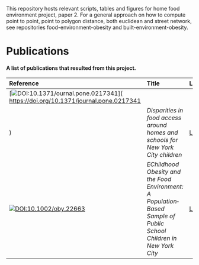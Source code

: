 This repository hosts relevant scripts, tables and figures for home food environment project, paper 2. For a general approach on how to compute point to point, 
point to polygon distance, both euclidean and street network, see repositories food-environment-obesity and built-environment-obesity.

Publications
============

#### A list of publications that resulted from this project.

| Reference | Title | Link |
| :-------  | :---- | :---- |
| [![DOI:10.1371/ournal.pone.0217341](https://zenodo.org/badge/DOI/10.1371/ournal.pone.0217341.svg)]( https://doi.org/10.1371/journal.pone.0217341
) | *Disparities in food access around homes and schools for New York City children* | [Link][ref1]|
| [![DOI:10.1002/oby.22663](https://zenodo.org/badge/DOI/10.1002/oby.22663.svg)]( https://doi.org/10.1002/oby.22663) | *EChildhood Obesity and the Food Environment: A Population‐Based Sample of Public School Children in New York City* | [Link][ref2] |

[ref1]: https://journals.plos.org/plosone/article?id=10.1371/journal.pone.0217341
[ref2]: https://onlinelibrary.wiley.com/doi/full/10.1002/oby.22663
